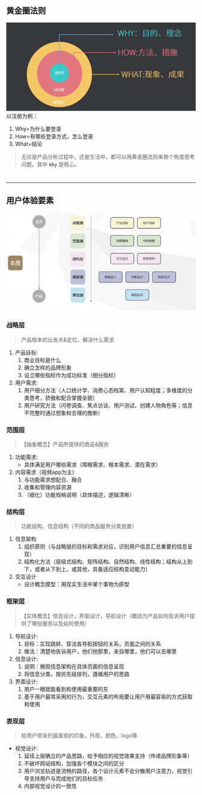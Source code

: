 ## 黄金圈法则
![alt](images/2_1.png)
以注册为例：   
1. Why=为什么要登录
2. How=有哪些登录方式，怎么登录
3. What=结论

>无论是产品分析过程中，还是生活中，都可以用黄金圈法则来换个角度思考问题。其中 **`Why`** 是核心。

#   
---
## 用户体验要素
![alt](images/2_3.png) 

### 战略层
>产品根本的出发点&定位，解决什么需求
1. 产品目标:
    1. 商业目标是什么 
    2. 确立怎样的品牌形象 
    3. 设立哪些指标作为成功标准（细分指标） 
2. 用户需求:
    1. 用户细分方法（人口统计学、消费心态档案、用户认知程度；多维度的分类思考，骄傲和配合掌握全貌） 
    2. 用户研究方法（问卷调查、焦点访谈、用户测试、创建人物角色等；信息不完整时通过想象和合理的推断）



### 范围层
>【抽象概念】产品所提供的商品&服务
1. 功能需求:
    - 具体满足用户哪些需求（障眼需求、根本需求、潜在需求） 
2. 内容需求（视频app为主）
    1. 与功能需求想配合、融合 
    2. 收集和管理内容资源 
    3. （细化）功能规格说明（具体描述，逻辑清晰）



### 结构层
>功能结构、信息结构（不同的商品服务分类放置）
1. 信息架构
    1. 组织原则（与战略层的目标和需求对应，识别用户信息汇总重要的信息呈现）
    2. 结构化方法（层级式结构、矩阵结构、自然结构、线性结构；结构从上到下，或者从下到上，或其他，具备适应结构变动能力） 
2. 交互设计 
    - 设计概念模型：用现实生活中某个事物为原型

### 框架层
>【实体概念】信息设计，界面设计，导航设计（概括为产品如何告诉用户提供了哪些服务以及如何使用）
1. 导航设计:
    1. 目标：实现跳转、穿法各导航按钮的关系，页面之间的关系
    2. 做法：清楚地告诉用户，他们他那里，来自哪里，他们可以去哪里 
2. 信息设计:
    1. 说明：微观信息架构在具体页面的信息呈现
    2. 将信息分类，按优先级排列，遵循用户的思路
3. 界面设计:
    1. 用户一眼就能看到和使用最重要的东
    2. 基于用户最常采用的行为，交互元素的布局要让用户用最容易的方式获取和使用

### 表现层
>给用户带来的最直观的印象，外观，颜色，logo等
- 视觉设计:
    1. 延续上层确立的产品思路，给予相应的视觉效果支持（传递品牌形象等）
    2. 不破坏网站结构，加强各个模块之间的区分
    3. 用户浏览轨迹是流畅的路径，各个设计元素不会分散用户注意力，视觉引导支持用户与完成他们的目标任务
    4. 内部视觉设计的一致性






